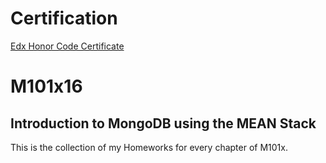 # Certification
[Edx Honor Code Certificate](https://courses.edx.org/certificates/4b53af15acc5434ea56114c053591377)
# M101x16 
## Introduction to MongoDB using the MEAN Stack
This is the collection of my Homeworks for every chapter of M101x.